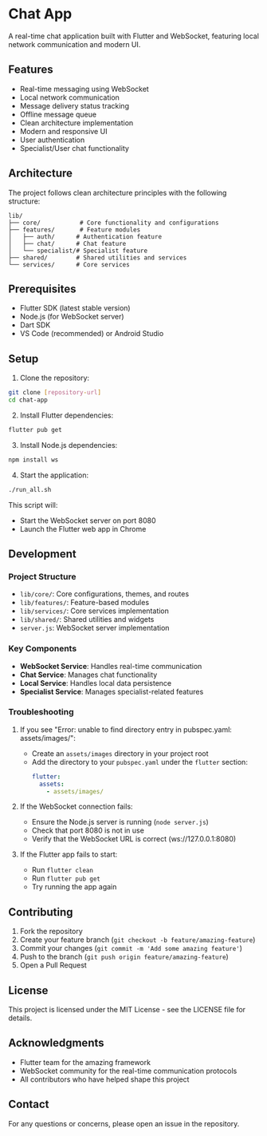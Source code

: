 # Chat App

A real-time chat application built with Flutter and WebSocket, featuring local network communication and modern UI.

## Features

- Real-time messaging using WebSocket
- Local network communication
- Message delivery status tracking
- Offline message queue
- Clean architecture implementation
- Modern and responsive UI
- User authentication
- Specialist/User chat functionality

## Architecture

The project follows clean architecture principles with the following structure:

```
lib/
├── core/           # Core functionality and configurations
├── features/       # Feature modules
│   ├── auth/      # Authentication feature
│   ├── chat/      # Chat feature
│   └── specialist/# Specialist feature
├── shared/        # Shared utilities and services
└── services/      # Core services
```

## Prerequisites

- Flutter SDK (latest stable version)
- Node.js (for WebSocket server)
- Dart SDK
- VS Code (recommended) or Android Studio

## Setup

1. Clone the repository:
```bash
git clone [repository-url]
cd chat-app
```

2. Install Flutter dependencies:
```bash
flutter pub get
```

3. Install Node.js dependencies:
```bash
npm install ws
```

4. Start the application:
```bash
./run_all.sh
```

This script will:
- Start the WebSocket server on port 8080
- Launch the Flutter web app in Chrome

## Development

### Project Structure

- `lib/core/`: Core configurations, themes, and routes
- `lib/features/`: Feature-based modules
- `lib/services/`: Core services implementation
- `lib/shared/`: Shared utilities and widgets
- `server.js`: WebSocket server implementation

### Key Components

- **WebSocket Service**: Handles real-time communication
- **Chat Service**: Manages chat functionality
- **Local Service**: Handles local data persistence
- **Specialist Service**: Manages specialist-related features

### Troubleshooting

1. If you see "Error: unable to find directory entry in pubspec.yaml: assets/images/":
   - Create an `assets/images` directory in your project root
   - Add the directory to your `pubspec.yaml` under the `flutter` section:
     ```yaml
     flutter:
       assets:
         - assets/images/
     ```

2. If the WebSocket connection fails:
   - Ensure the Node.js server is running (`node server.js`)
   - Check that port 8080 is not in use
   - Verify that the WebSocket URL is correct (ws://127.0.0.1:8080)

3. If the Flutter app fails to start:
   - Run `flutter clean`
   - Run `flutter pub get`
   - Try running the app again

## Contributing

1. Fork the repository
2. Create your feature branch (`git checkout -b feature/amazing-feature`)
3. Commit your changes (`git commit -m 'Add some amazing feature'`)
4. Push to the branch (`git push origin feature/amazing-feature`)
5. Open a Pull Request

## License

This project is licensed under the MIT License - see the LICENSE file for details.

## Acknowledgments

- Flutter team for the amazing framework
- WebSocket community for the real-time communication protocols
- All contributors who have helped shape this project

## Contact

For any questions or concerns, please open an issue in the repository.
